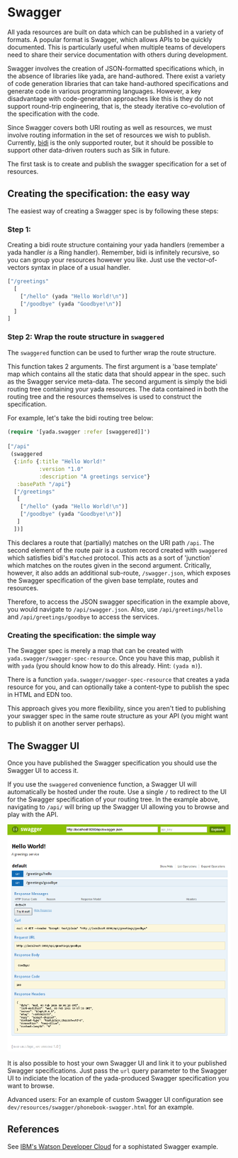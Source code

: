 # Swagger

All yada resources are built on data which can be published in a variety of formats. A popular format is Swagger, which allows APIs to be quickly documented. This is particularly useful when multiple teams of developers need to share their service documentation with others during development.

Swagger involves the creation of JSON-formatted specifications which, in the absence of libraries like yada, are hand-authored. There exist a variety of code generation libraries that can take hand-authored specifications and generate code in various programming languages. However, a key disadvantage with code-generation approaches like this is they do not support round-trip engineering, that is, the steady iterative co-evolution of the specification with the code.

Since Swagger covers both URI routing as well as resources, we must involve routing information in the set of resources we wish to publish. Currently, [bidi](https://github.com/juxt/bidi) is the only supported router, but it should be possible to support other data-driven routers such as Silk in future.

The first task is to create and publish the swagger specification for a set of resources.

## Creating the specification: the easy way

The easiest way of creating a Swagger spec is by following these steps:

### Step 1:

Creating a bidi route structure containing your yada handlers (remember a yada handler _is_ a Ring handler). Remember, bidi is infinitely recursive, so you can group your resources however you like. Just use the vector-of-vectors syntax in place of a usual handler.

```clojure
["/greetings"
  [
    ["/hello" (yada "Hello World!\n")]
    ["/goodbye" (yada "Goodbye!\n")]
  ]
]
```

### Step 2: Wrap the route structure in `swaggered`

The `swaggered` function can be used to further wrap the route structure.

This function takes 2 arguments. The first argument is a 'base template' map which contains all the static data that should appear in the spec. such as the Swagger service meta-data. The second argument is simply the bidi routing tree containing your yada resources. The data contained in both the routing tree and the resources themselves is used to construct the specification.

For example, let's take the bidi routing tree below:

```clojure
(require '[yada.swagger :refer [swaggered]]')

["/api"
 (swaggered
  {:info {:title "Hello World!"
          :version "1.0"
          :description "A greetings service"}
   :basePath "/api"}
  ["/greetings"
   [
    ["/hello" (yada "Hello World!\n")]
    ["/goodbye" (yada "Goodbye!\n")]
   ]
  ])]
```

This declares a route that (partially) matches on the URI path `/api`. The second element of the route pair is a custom record created with `swaggered` which satisfies bidi's `Matched` protocol. This acts as a sort of 'junction' which matches on the routes given in the second argument. Critically, however, it also adds an additional sub-route, `/swagger.json`, which exposes the Swagger specification of the given base template, routes and resources.

Therefore, to access the JSON swagger specification in the example above, you would navigate to `/api/swagger.json`. Also, use `/api/greetings/hello` and `/api/greetings/goodbye` to access the services.

### Creating the specification: the simple way

The Swagger spec is merely a map that can be created with `yada.swagger/swagger-spec-resource`. Once you have this map, publish it with `yada` (you should know how to do this already. Hint: `(yada m)`).

There is a function `yada.swagger/swagger-spec-resource` that creates a yada resource for you, and can optionally take a content-type to publish the spec in HTML and EDN too.

This approach gives you more flexibility, since you aren't tied to publishing your swagger spec in the same route structure as your API (you might want to publish it on another server perhaps).

## The Swagger UI

Once you have published the Swagger specification you should use the Swagger UI to access it.

If you use the `swaggered` convenience function, a Swagger UI will automatically be hosted under the route. Use a single `/` to redirect to the UI for the Swagger specification of your routing tree. In the example above, navigating to `/api/` will bring up the Swagger UI allowing you to browse and play with the API.

![Greetings API in Swagger](greetings-swagger.png)

It is also possible to host your own Swagger UI and link it to your published Swagger specifications. Just pass the `url` query parameter to the Swagger UI to indiciate the location of the yada-produced Swagger specification you want to browse.

Advanced users: For an example of custom Swagger UI configuration see
`dev/resources/swagger/phonebook-swagger.html` for an example.

## References

See
[IBM's Watson Developer Cloud](http://www.ibm.com/smarterplanet/us/en/ibmwatson/developercloud/apis/)
for a sophistated Swagger example.

